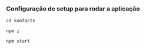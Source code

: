 ### Configuração de setup para rodar a aplicação

```
cd kontacts
```
```
npm i
```
```
npm start
```
